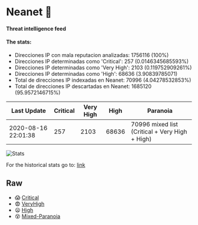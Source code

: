 # Neanet :hocho:
#### Threat intelligence feed
#### The stats:

- Direcciones IP con mala reputacion analizadas: 1756116 (100%)
- Direcciones IP determinadas como 'Critical':  257 (0.0146345685593%)
- Direcciones IP determinadas como 'Very High':  2103 (0.119752909261%)
- Direcciones IP determinadas como 'High':  68636 (3.90839785071)
- Total de direcciones IP indexadas en Neanet:  70996 (4.04278532853%)
- Total de direcciones IP descartadas en Neanet:  1685120 (95.9572146715%)

| Last Update | Critical | Very High | High | Paranoia |
| --- | --- | --- | --- | --- |
| 2020-08-16 22:01:38 | 257 | 2103 | 68636 | 70996 mixed list (Critical + Very High + High)|

![Stats](https://docs.google.com/spreadsheets/d/e/2PACX-1vSnaNMIXVabIpDJjufMlzH7poXnshF3mgd8Is1g9ytUEzVsP5my4Trn8f-xkoLLQ38xpL3HtmUexLo6/pubchart?oid=501124687&format=image)

For the historical stats go to: [link](/stats.csv)
## Raw
- :scream: [Critical](https://raw.githubusercontent.com/JavaGarcia/Neanet/master/blacklists/neanet_critical.txt)
- :fearful: [VeryHigh](https://raw.githubusercontent.com/JavaGarcia/Neanet/master/blacklists/neanet_veryHigh.txtt)
- :frowning: [High](https://raw.githubusercontent.com/JavaGarcia/Neanet/master/blacklists/neanet_high.txt)
- :dizzy_face: [Mixed-Paranoia](https://raw.githubusercontent.com/JavaGarcia/Neanet/master/blacklists/neanet_all.txt)








































































































































































































































